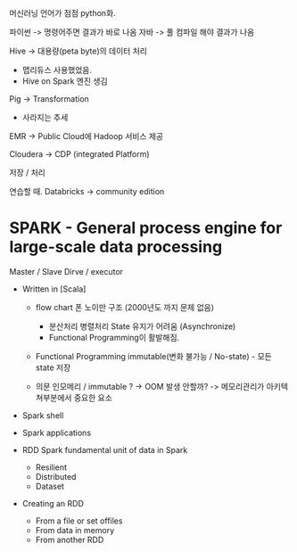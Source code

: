 머신러닝 언어가 점점 python화.

파이썬 -> 명령어주면 결과가 바로 나옴
자바 -> 풀 컴파일 해야 결과가 나옴

Hive -> 대용량(peta byte)의 데이터 처리
- 맵리듀스 사용했었음.
- Hive on Spark 엔진 생김

Pig -> Transformation
- 사라지는 추세

EMR -> Public Cloud에 Hadoop 서비스 제공

Cloudera -> CDP (integrated Platform)


저장 / 처리 

연습할 때.
Databricks -> community edition

# SPARK - General process engine for large-scale data processing
Master / Slave
Dirve / executor


- Written in [Scala]
    - flow chart
        폰 노이만 구조 (2000년도 까지 문제 없음)
        - 분산처리 병렬처리
            State 유지가 어려움 (Asynchronize)
        - Functional Programming이 활발해짐.

    - Functional Programming
        immutable(변화 불가능 / No-state) - 모든 state 저장

    - 의문
        인모메리 / immutable ? -> OOM 발생 안할까? -> 메모리관리가 아키텍쳐부분에서 중요한 요소
- Spark shell

- Spark applications

- RDD
    Spark fundamental unit of data in Spark
    - Resilient
    - Distributed
    - Dataset

- Creating an RDD
    - From a file or set offiles
    - From data in memory
    - From another RDD